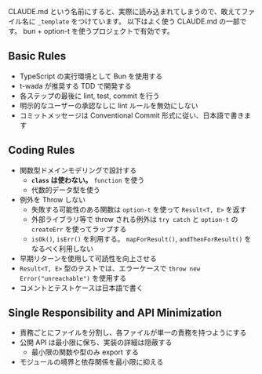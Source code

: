 CLAUDE.md という名前にすると、実際に読み込まれてしまうので、敢えてファイル名に `_template` をつけています。
以下はよく使う CLAUDE.md の一部です。 bun + option-t を使うプロジェクトで有効です。

## Basic Rules

- TypeScript の実行環境として Bun を使用する
- t-wada が推奨する TDD で開発する
- 各ステップの最後に lint, test, commit を行う
- 明示的なユーザーの承認なしに lint ルールを無効にしない
- コミットメッセージは Conventional Commit 形式に従い、日本語で書きます

## Coding Rules

- 関数型ドメインモデリングで設計する
  - **`class` は使わない。** `function` を使う
  - 代数的データ型を使う
- 例外を Throw しない
  - 失敗する可能性のある関数は `option-t` を使って `Result<T, E>` を返す
  - 外部ライブラリ等で throw される例外は `try catch` と `option-t` の `createErr` を使ってラップする
  - `isOk()`, `isErr()` を利用する。 `mapForResult()`, `andThenForResult()` をなるべく利用しない
- 早期リターンを使用して可読性を向上させる
- `Result<T, E>` 型のテストでは、エラーケースで `throw new Error("unreachable")` を使用する
- コメントとテストケースは日本語で書く

## Single Responsibility and API Minimization

- 責務ごとにファイルを分割し、各ファイルが単一の責務を持つようにする
- 公開 API は最小限に保ち、実装の詳細は隠蔽する
  - 最小限の関数や型のみ export する
- モジュールの境界と依存関係を最小限に抑える

